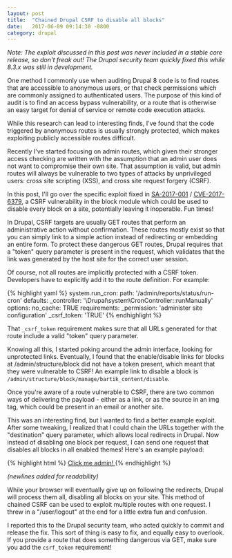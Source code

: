 ```yaml
---
layout: post
title:  "Chained Drupal CSRF to disable all blocks"
date:   2017-06-09 09:14:30 -0800
category: drupal
---
```

_Note: The exploit discussed in this post was never included in a stable core
release, so don't freak out! The Drupal security team quickly fixed this while
8.3.x was still in development._

One method I commonly use when auditing Drupal 8 code is to find routes that
are accessible to anonymous users, or that check permissions which are commonly
assigned to authenticated users. The purpose of this kind of audit is to find
an access bypass vulnerability, or a route that is otherwise an easy target for
denial of service or remote code execution attacks.

While this research can lead to interesting finds, I've found that the code
triggered by anonymous routes is usually strongly protected, which makes
exploiting publicly accessible routes difficult.

Recently I've started focusing on admin routes, which given their stronger
access checking are written with the assumption that an admin user does not
want to compromise their own site. That assumption is valid, but admin routes
will always be vulnerable to two types of attacks by unprivileged users: cross
site scripting (XSS), and cross site request forgery (CSRF).

In this post, I'll go over the specific exploit fixed in [SA-2017-001] /
[CVE-2017-6379], a CSRF vulnerability in the block module which could be used
to disable every block on a site, potentially leaving it inoperable. Fun times!

In Drupal, CSRF targets are usually GET routes that perform an administrative
action without confirmation. These routes mostly exist so that you can simply
link to a simple action instead of redirecting or embedding an entire form. To
protect these dangerous GET routes, Drupal requires that a "token" query
parameter is present in the request, which validates that the link was
generated by the host site for the correct user session.

Of course, not all routes are implicitly protected with a CSRF token.
Developers have to explicitly add it to the route definition. For example:

{% highlight yaml %}
system.run_cron:
  path: '/admin/reports/status/run-cron'
  defaults:
    _controller: '\Drupal\system\CronController::runManually'
  options:
    no_cache: TRUE
  requirements:
    _permission: 'administer site configuration'
    _csrf_token: 'TRUE'
{% endhighlight %}

That `_csrf_token` requirement makes sure that all URLs generated for that
route include a valid "token" query parameter.

Knowing all this, I started poking around the admin interface, looking for
unprotected links. Eventually, I found that the enable/disable links for
blocks at /admin/structure/block did not have a token present, which meant that
they were vulnerable to CSRF! An example link to disable a block is `/admin/structure/block/manage/bartik_content/disable`.

Once you're aware of a route vulnerable to CSRF, there are two common ways of
delivering the payload - either as a link, or as the source in an img tag,
which could be present in an email or another site.

This was an interesting find, but I wanted to find a better example exploit.
After some tweaking, I realized that I could chain the URLs together with the
"destination" query parameter, which allows local redirects in Drupal. Now
instead of disabling one block per request, I can send one request that
disables all blocks in all enabled themes! Here's an example payload:

{% highlight html %}
<a href="http://example.com/admin/structure/block/manage/bartik_account_menu/disable
?destination=/admin/structure/block/manage/bartik_branding/disable
?destination=/admin/structure/block/manage/bartik_breadcrumbs/disable
?destination=/admin/structure/block/manage/bartik_content/disable
?destination=/admin/structure/block/manage/bartik_footer/disable
?destination=/admin/structure/block/manage/bartik_help/disable
?destination=/admin/structure/block/manage/bartik_local_actions/disable
?destination=/admin/structure/block/manage/bartik_local_tasks/disable
?destination=/admin/structure/block/manage/bartik_main_menu/disable
?destination=/admin/structure/block/manage/bartik_messages/disable
?destination=/admin/structure/block/manage/bartik_page_title/disable
?destination=/admin/structure/block/manage/bartik_powered/disable
?destination=/admin/structure/block/manage/bartik_search/disable
?destination=/admin/structure/block/manage/bartik_tools/disable
?destination=/admin/structure/block/manage/seven_breadcrumbs/disable
?destination=/admin/structure/block/manage/seven_content/disable
?destination=/admin/structure/block/manage/seven_help/disable
?destination=/admin/structure/block/manage/seven_local_actions/disable
?destination=/admin/structure/block/manage/seven_login/disable
?destination=/admin/structure/block/manage/seven_messages/disable
?destination=/admin/structure/block/manage/seven_page_title/disable
?destination=/admin/structure/block/manage/seven_primary_local_tasks/disable
?destination=/admin/structure/block/manage/seven_secondary_local_tasks/disable
?destination=/user/logout">
  Click me admin!
</a>
{% endhighlight %}

_(newlines added for readability)_

While your browser will eventually give up on following the redirects, Drupal
will process them all, disabling all blocks on your site. This method of
chained CSRF can be used to exploit multiple routes with one request. I threw
in a "/user/logout" at the end for a little extra fun and confusion.

I reported this to the Drupal security team, who acted quickly to commit and
release the fix. This sort of thing is easy to fix, and equally easy to
overlook. If you provide a route that does something dangerous via GET, make
sure you add the `csrf_token` requirement!

[SA-2017-001]: https://www.drupal.org/SA-2017-001
[CVE-2017-6379]: http://www.cve.mitre.org/cgi-bin/cvename.cgi?name=2017-6379
